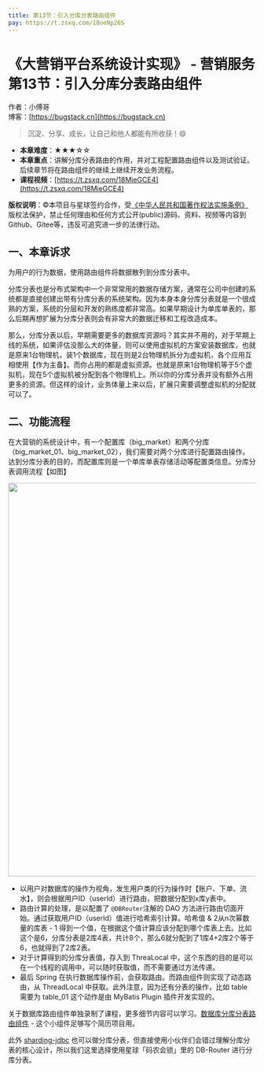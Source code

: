 ```yaml
---
title: 第13节：引入分库分表路由组件
pay: https://t.zsxq.com/18oeNp26S
---
```


# 《大营销平台系统设计实现》 - 营销服务 第13节：引入分库分表路由组件

作者：小傅哥
<br/>博客：[https://bugstack.cn](https://bugstack.cn)

>沉淀、分享、成长，让自己和他人都能有所收获！😄

- **本章难度**：★★★☆☆
- **本章重点**：讲解分库分表路由的作用，并对工程配置路由组件以及测试验证。后续章节将在路由组件的继续上继续开发业务流程。
- **课程视频**：[https://t.zsxq.com/18MieGCE4](https://t.zsxq.com/18MieGCE4)

**版权说明**：©本项目与星球签约合作，受[《中华人民共和国著作权法实施条例》](http://www.gov.cn/zhengce/2020-12/26/content_5573623.htm) 版权法保护，禁止任何理由和任何方式公开(public)源码、资料、视频等内容到Github、Gitee等，违反可追究进一步的法律行动。

## 一、本章诉求

为用户的行为数据，使用路由组件将数据散列到分库分表中。

分库分表也是分布式架构中一个非常常用的数据存储方案，通常在公司中创建的系统都是直接创建出带有分库分表的系统架构。因为本身本身分库分表就是一个很成熟的方案，系统的分层和开发的熟练度都非常高。如果早期设计为单库单表的，那么后期再想扩展为分库分表则会有非常大的数据迁移和工程改造成本。

那么，分库分表以后，早期需要更多的数据库资源吗？其实并不用的，对于早期上线的系统，如果评估没那么大的体量，则可以使用虚拟机的方案安装数据库，也就是原来1台物理机，装1个数据库，现在则是2台物理机拆分为虚拟机，各个应用互相使用【作为主备】。而你占用的都是虚拟资源。也就是原来1台物理机等于5个虚拟机，现在5个虚拟机被分配到各个物理机上。所以你的分库分表并没有额外占用更多的资源。但这样的设计，业务体量上来以后，扩展只需要调整虚拟机的分配就可以了。

## 二、功能流程

在大营销的系统设计中，有一个配置库（big_market）和两个分库（big_market_01、big_market_02），我们需要对两个分库进行配置路由操作。达到分库分表的目的，而配置库则是一个单库单表存储活动等配置类信息。分库分表调用流程【如图】

<div align="center">
    <img src="https://bugstack.cn/images/article/project/big-market/big-market-20-01.png" width="800px">
</div>

- 以用户对数据库的操作为视角，发生用户类的行为操作时【账户、下单、流水】，则会根据用户ID（userId）进行路由，把数据分配到x库y表中。
- 路由计算的处理，是以配置了 `@DBRouter`注解的 DAO 方法进行路由切面开始。通过获取用户ID（userId）值进行哈希索引计算。哈希值 & 2从n次幂数量的库表 - 1 得到一个值，在根据这个值计算应该分配到哪个库表上去。比如这个是6，分库分表是2库4表，共计8个，那么6就分配到了1库4+2库2个等于6，也就得到了2库2表。
- 对于计算得到的分库分表值，存入到 ThreaLocal 中，这个东西的目的是可以在一个线程的调用中，可以随时获取值，而不需要通过方法传递。
- 最后 Spring 在执行数据库操作前，会获取路由。而路由组件则实现了动态路由，从 ThreadLocal 中获取。此外注意，因为还有分表的操作，比如 table 需要为 table_01 这个动作是由 MyBatis Plugin 插件开发实现的。

关于数据库路由组件单独录制了课程，更多细节内容可以学习。[数据库分库分表路由组件](https://bugstack.cn/md/road-map/db-router.html) - 这个小组件足够写个简历项目用。

此外 [sharding-jdbc](https://bugstack.cn/md/road-map/sharding-jdbc.html) 也可以做分库分表，但直接使用小伙伴们会错过理解分库分表的核心设计，所以我们这里选择使用星球「码农会锁」里的 DB-Router 进行分库分表。
